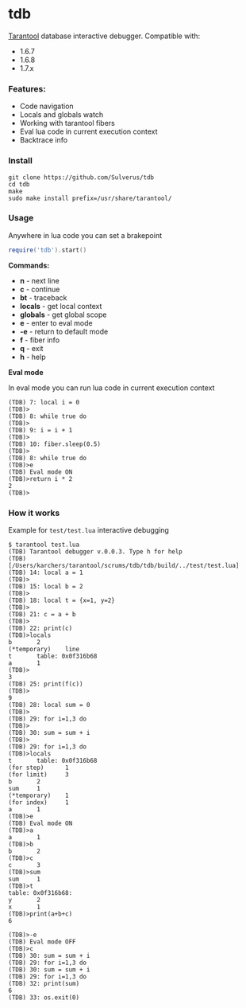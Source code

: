# tdb
[Tarantool](https://github.com/tarantool/tarantool) database interactive debugger. Compatible with: 
* 1.6.7
* 1.6.8
* 1.7.x


### Features:
* Code navigation
* Locals and globals watch
* Working with tarantool fibers
* Eval lua code in current execution context
* Backtrace info

### Install
```
git clone https://github.com/Sulverus/tdb
cd tdb
make
sudo make install prefix=/usr/share/tarantool/
```

### Usage
Anywhere in lua code you can set a brakepoint
```lua
require('tdb').start()
```

**Commands:**

* **n** - next line
* **c** - continue
* **bt** - traceback
* **locals** - get local context
* **globals** - get global scope
* **e** - enter to eval mode
* **-e** - return to default mode
* **f** - fiber info
* **q** - exit
* **h** - help

**Eval mode**

In eval mode you can run lua code in current execution context
```
(TDB) 7: local i = 0
(TDB)>
(TDB) 8: while true do
(TDB)>
(TDB) 9: i = i + 1
(TDB)>
(TDB) 10: fiber.sleep(0.5)
(TDB)>
(TDB) 8: while true do
(TDB)>e
(TDB) Eval mode ON
(TDB)>return i * 2
2
(TDB)>
```


### How it works
Example for `test/test.lua` interactive debugging
```
$ tarantool test.lua 
(TDB) Tarantool debugger v.0.0.3. Type h for help
(TDB) [/Users/karchers/tarantool/scrums/tdb/tdb/build/../test/test.lua]
(TDB) 14: local a = 1
(TDB)>
(TDB) 15: local b = 2
(TDB)>
(TDB) 18: local t = {x=1, y=2}
(TDB)>
(TDB) 21: c = a + b
(TDB)>
(TDB) 22: print(c)
(TDB)>locals
b       2
(*temporary)    line
t       table: 0x0f316b68
a       1
(TDB)>
3
(TDB) 25: print(f(c))
(TDB)>
9
(TDB) 28: local sum = 0
(TDB)>
(TDB) 29: for i=1,3 do
(TDB)>
(TDB) 30: sum = sum + i
(TDB)>
(TDB) 29: for i=1,3 do
(TDB)>locals
t       table: 0x0f316b68
(for step)      1
(for limit)     3
b       2
sum     1
(*temporary)    1
(for index)     1
a       1
(TDB)>e
(TDB) Eval mode ON
(TDB)>a
a       1
(TDB)>b
b       2
(TDB)>c
c       3
(TDB)>sum
sum     1
(TDB)>t
table: 0x0f316b68:
y       2
x       1
(TDB)>print(a+b+c)                  
6

(TDB)>-e
(TDB) Eval mode OFF
(TDB)>c
(TDB) 30: sum = sum + i
(TDB) 29: for i=1,3 do
(TDB) 30: sum = sum + i
(TDB) 29: for i=1,3 do
(TDB) 32: print(sum)
6
(TDB) 33: os.exit(0)

```
